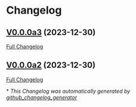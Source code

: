 # Changelog

## [V0.0.0a3](https://github.com/OpenVoiceOS/skill-ovos-wallpapers/tree/V0.0.0a3) (2023-12-30)

[Full Changelog](https://github.com/OpenVoiceOS/skill-ovos-wallpapers/compare/V0.0.0a2...V0.0.0a3)

## [V0.0.0a2](https://github.com/OpenVoiceOS/skill-ovos-wallpapers/tree/V0.0.0a2) (2023-12-30)

[Full Changelog](https://github.com/OpenVoiceOS/skill-ovos-wallpapers/compare/2a48d2ea2e12d2fca163b23c50ca79d19376303b...V0.0.0a2)



\* *This Changelog was automatically generated by [github_changelog_generator](https://github.com/github-changelog-generator/github-changelog-generator)*
